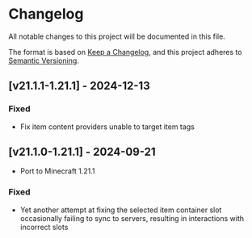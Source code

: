 # Changelog
All notable changes to this project will be documented in this file.

The format is based on [Keep a Changelog](https://keepachangelog.com/en/1.0.0/),
and this project adheres to [Semantic Versioning](https://semver.org/spec/v2.0.0.html).

## [v21.1.1-1.21.1] - 2024-12-13
### Fixed
- Fix item content providers unable to target item tags 

## [v21.1.0-1.21.1] - 2024-09-21
- Port to Minecraft 1.21.1
### Fixed
- Yet another attempt at fixing the selected item container slot occasionally failing to sync to servers, resulting in interactions with incorrect slots
